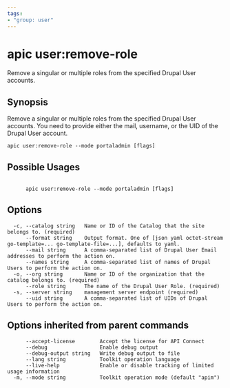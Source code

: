 ```yaml
---
tags:
- "group: user"
---
```

# apic user:remove-role

Remove a singular or multiple roles from the specified Drupal User accounts.

## Synopsis

Remove a singular or multiple roles from the specified Drupal User accounts. You need to provide either the mail, username, or the UID of the Drupal User account.

```
apic user:remove-role --mode portaladmin [flags]
```

## Possible Usages

```

      apic user:remove-role --mode portaladmin [flags]

```

## Options

```
  -c, --catalog string   Name or ID of the Catalog that the site belongs to. (required)
      --format string    Output format. One of [json yaml octet-stream go-template=... go-template-file=...], defaults to yaml.
      --mail string      A comma-separated list of Drupal User Email addresses to perform the action on.
      --names string     A comma-separated list of names of Drupal Users to perform the action on.
  -o, --org string       Name or ID of the organization that the catalog belongs to. (required)
      --role string      The name of the Drupal User Role. (required)
  -s, --server string    management server endpoint (required)
      --uid string       A comma-separated list of UIDs of Drupal Users to perform the action on.
```

## Options inherited from parent commands

```
      --accept-license        Accept the license for API Connect
      --debug                 Enable debug output
      --debug-output string   Write debug output to file
      --lang string           Toolkit operation language
      --live-help             Enable or disable tracking of limited usage information
  -m, --mode string           Toolkit operation mode (default "apim")
```
